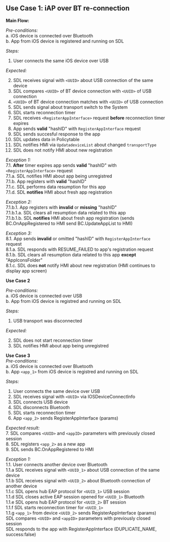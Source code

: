 ## Use Case 1: iAP over BT re-connection

**Main Flow:**  

_Pre-conditions:_  
a. iOS device is connected over Bluetooth  
b. App from iOS device is registered and running on SDL 

_Steps:_    
1. User connects the same iOS device over USB  

_Expected:_  

2. SDL receives signal with `<UUID>` about USB connection of the same device 
3. SDL compares `<UUID>` of BT device connection with `<UUID>` of USB connection  
4. `<UUID>` of BT device connection matches with `<UUID>` of USB connection
5. SDL sends signal about transport switch to the System  
6. SDL starts reconnection timer
7. SDL receives `<RegisterAppInterface>` request **before** reconnection timer expires
8. App sends **valid** "hashID" with `RegisterAppInterface` request 
9. SDL sends succesful response to the app 
10. SDL updates data in Policytable 
11. SDL notifies HMI via `UpdatadeviceList` about changed `transportType`
12. SDL does not notify HMI about new registration


_Exception 1:_  
7.1. **After** timer expires app sends **valid** "hashID" with `<RegisterAppInterface>` request  
7.1.a. SDL notifies HMI about app being unregistred   
7.1.b. App registers with **valid** "hashID"  
7.1.c. SDL performs data resumption for this app  
7.1.d. SDL **notifies** HMI about fresh app registration 

_Exception 2:_  
7.1.b.1. App registers with **invalid** or **missing** "hashID"   
7.1.b.1.a. SDL clears all resumption data related to this app  
7.1.b.1.b. SDL **notifies** HMI about fresh app registration (sends BC.OnAppRegistered to HMI send BC.UpdateAppList to HMI)

_Exception 3:_  
8.1. App sends **invalid** or omitted "hashID" with `RegisterAppInterface` request  
8.1.a. SDL responds with RESUME_FAILED to app's registration request  
8.1.b. SDL clears all resumption data related to this app **except** "AppIconsFolder"  
8.1.c. SDL does **not** notify HMI about new registration (HMI continues to display app screen)

**Use Case 2**  

_Pre-conditions:_  
a. iOS device is connected over USB  
b. App from iOS device is registred and running on SDL  

_Steps:_    
1. USB transport was disconnected

_Expected:_   

2. SDL does not start reconnection timer  
3. SDL notifies HMI about app being unregistred

**Use Case 3**  
_Pre-conditions:_  
a. iOS device is connected over Bluetooth  
b. App `<app_1>` from iOS device is registred and running on SDL  

_Steps:_
 1. User connects the same device over USB
 2. SDL receives signal with `<UUID>` via IOSDeviceConnectInfo
 3. SDL connects USB device
 4. SDL disconnects Bluetooth
 5. SDL starts reconnection timer
 6. App `<app_2>` sends RegisterAppInterface (params)  
 
 _Expected result:_  
 7. SDL compares `<UUID>` and `<appID>` parameters with previously closed session  
 8. SDL registers `<app_2>` as a new app  
 9. SDL sends BC.OnAppRegistered to HMI  
 
 _Exception 1:_   
 1.1. User connects another device over Bluetooth  
 1.1.a SDL receives signal with `<UUID_1>` about USB connection of the same device  
 1.1.b SDL receives signal with `<UUID_2>` about Bluetooth connection of another device  
 1.1.c SDL opens hub EAP protocol for `<UUID_1>` USB session  
 1.1.d SDL closes active EAP session opened for `<UUID_1>` Bluetooth  
 1.1.e SDL opens hub EAP protocol for `<UUID_2>` BT session  
 1.1.f SDL starts reconnection timer for `<UUID_1>`  
 1.1.g `<app_1>` from device `<UUID_2>` sends RegisterAppInterface (params)  
 SDL compares `<UUID>` and `<appID>` parameters with previously closed session  
 SDL responds to the app with RegisterAppInterface (DUPLICATE_NAME, success:false)
